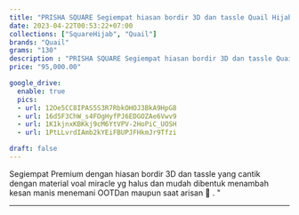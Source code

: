 ```yaml
---
title: "PRISHA SQUARE Segiempat hiasan bordir 3D dan tassle Quail Hijab bahan voal"
date: 2023-04-22T00:53:22+07:00
collections: ["SquareHijab", "Quail"]
brands: "Quail"
grams: "130"
description : "PRISHA SQUARE Segiempat hiasan bordir 3D dan tassle Quail Hijab bahan voal"
price: "95,000.00"

google_drive:
  enable: true
  pics:
  - url: 12Oe5CC8IPAS5S3R7RbkOHOJ3BkA9HpG8
  - url: 16d5F3ChW_s4FOgHyfPJ6EDGOZAe6Vwv9
  - url: 1K1kjnxKBKkj9cM6YtVPV-2HoPiC_UOSH
  - url: 1PtLLvrdIAmb2kYEiFBUPJFHkmJr9Tfzi

draft: false
---
```


Segiempat Premium dengan hiasan bordir 3D dan tassle yang cantik dengan material voal miracle yg halus dan mudah dibentuk menambah kesan manis menemani OOTDan maupun saat arisan 🥰  . "

------------    
 
